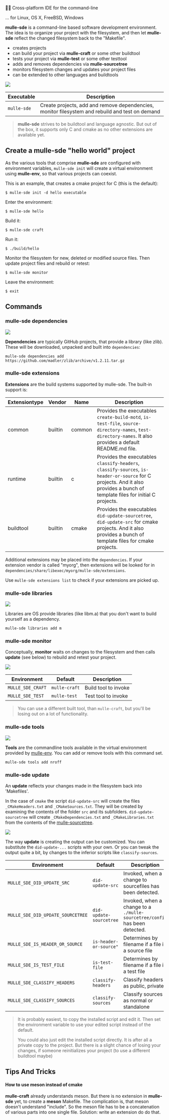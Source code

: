🏋🏼 Cross-platform IDE for the command-line

... for Linux, OS X, FreeBSD, Windows

**mulle-sde** is a command-line based software development environment. The idea is to organize your project with the filesystem, and then let **mulle-sde** reflect the changed filesystem back to the "Makefile".

* creates projects
* can build your project via **mulle-craft** or some other buildtool
* tests your project via **mulle-test** or some other testtool
* adds and removes dependencies via **mulle-sourcetree**
* monitors filesystem changes and updates your project files
* can be extended to other languages and buildtools

![](dox/mulle-sde-overview.png)



Executable      | Description
----------------|--------------------------------
`mulle-sde`     | Create projects, add and remove dependencies, monitor filesystem and rebuild and test on demand


> **mulle-sde** strives to be buildtool and language agnostic. But out of the box, it supports only C
> and cmake as no other extensions are available yet.


## Create a **mulle-sde** "hello world" project

As the various tools that comprise **mulle-sde** are configured with environment variables, `mulle-sde init` will create  a virtual environment using **mulle-env**, so that various projects can coexist.

This is an example, that creates a cmake project for C (this is the default):

```
$ mulle-sde init -d hello executable
```

Enter the environment:

```
$ mulle-sde hello
```

Build it:

```
$ mulle-sde craft
```

Run it:

```
$ ./build/hello
```

Monitor the filesystem for new, deleted or modified source files. Then update project files and rebuild or retest:

```
$ mulle-sde monitor
```

Leave the environment:

```
$ exit
```

## Commands

### mulle-sde dependencies

![](dox/mulle-sde-dependencies.png)

**Dependencies** are typically GitHub projects, that provide a library (like zlib).
These will be downloaded, unpacked and built into `dependencies`:

```
mulle-sde dependencies add https://github.com/madler/zlib/archive/v1.2.11.tar.gz
```


### mulle-sde extensions

**Extensions** are the build systems supported by mulle-sde. The built-in support is:

Extensiontype  | Vendor  | Name   | Description
---------------|---------|--------|--------------------------
common         | builtin | common | Provides the executables `create-build-motd`, `is-test-file`, `source-directory-names`, `test-directory-names`. It also provides a default README.md file.
runtime        | builtin | c      | Provides the executables `classify-headers`, `classify-sources`, `is-header-or-source` for C projects. And it also provides a bunch of template files for initial C projects.
buildtool      | builtin | cmake  | Provides the executables `did-update-sourcetree`, `did-update-src` for cmake projects. And it also provides a bunch of template files for cmake projects.

Additional extensions may be placed into the `dependencies`. If your extension vendor is called "myorg", then extensions will be looked for in `dependencies/share/libexec/myorg/mulle-sde/extensions`.

Use `mulle-sde extensions list` to check if your extensions are picked up.


### mulle-sde libraries

![](dox/mulle-sde-libraries.png)

Libraries are OS provide libraries (like libm.a) that you don't want to build yourself as a dependency.

```
mulle-sde libraries add m
```

### mulle-sde monitor

Conceptually, **monitor** waits on changes to the filesystem and then calls **update** (see below) to rebuild and retest your project.

![](dox/mulle-sde-monitor.png)


Environment       | Default        | Description
------------------|----------------|--------------------
`MULLE_SDE_CRAFT` | `mulle-craft`  | Build tool to invoke
`MULLE_SDE_TEST`  | `mulle-test`   | Test tool to invoke

> You can use a different built tool, than `mulle-craft`, but you'll be losing out on a lot of functionality.

### mulle-sde tools

![](dox/mulle-sde-tools.png)

**Tools** are the commandline tools available in the virtual environment provided by [mulle-env](/mulle-sde/mulle-env).
You can add or remove tools with this command set.

```
mulle-sde tools add nroff
```

### mulle-sde update

An **update** reflects your changes made in the filesystem back into 'Makefiles'.

In the case of `cmake` the script `did-update-src` will create the files `_CMakeHeaders.txt` and `_CMakeSources.txt`. They will be created by examining the contents of the folder `src` and its subfolders. `did-update-sourcetree` will create `_CMakeDependencies.txt` and `_CMakeLibraries.txt` from the contents of the [mulle-sourcetree](/mulle-sde/mulle-sourcetree).

![](dox/mulle-sde-update.png)

The way **update** is creating the output can be customized. You can substitute the `did-update-...` scripts with your own. Or you can tweak the output quite a bit, by changes to the inferior scripts like `classify-sources`.

Environment                        | Default                  | Description
-----------------------------------|--------------------------|--------------------
`MULLE_SDE_DID_UPDATE_SRC`         | `did-update-src`         | Invoked, when a change to sourcefiles has been detected.
`MULLE_SDE_DID_UPDATE_SOURCETREE`  | `did-update-sourcetree`  | Invoked, when a change to a `./mulle-sourcetree/config` has been detected.
`MULLE_SDE_IS_HEADER_OR_SOURCE`    | `is-header-or-source"`   | Determines by filename if a file is a source file
`MULLE_SDE_IS_TEST_FILE`           | `is-test-file`           | Determines by filename if a file is a test file
`MULLE_SDE_CLASSIFY_HEADERS`       | `classify-headers`       | Classify headers as public, private
`MULLE_SDE_CLASSIFY_SOURCES`       | `classify-sources`       | Classify sources as normal or standalone

>
> It is probably easiest, to copy the installed script and edit it. Then set the environment variable to use
> your edited script instead of the default.
>
> You could also just edit the installed script directly. It is after all a private copy to the project.
> But there is a slight chance of losing your changes, if someone reinitializes your project
> (to use a different buildtool maybe)
>

## Tips And Tricks

#### How to use meson instead of cmake

**mulle-craft** already understands meson. But there is no extension in **mulle-sde** yet, to create a **meson** Makefile. The complication is, that meson doesn't understand "include". So the meson file has to be a concatenation of various parts into one single file. Solution: write an extension do do that.

